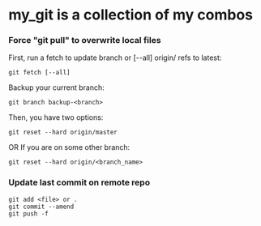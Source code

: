 # my_git is a collection of my combos 

### Force "git pull" to overwrite local files


First, run a fetch to update branch or [--all] origin/<branch> refs to latest:

```
git fetch [--all]
```

Backup your current branch:
```
git branch backup-<branch> 
```
Then, you have two options:
```
git reset --hard origin/master
```
OR If you are on some other branch:
```
git reset --hard origin/<branch_name>
```
### Update last commit on remote repo

```
git add <file> or .
git commit --amend
git push -f
```
